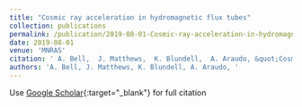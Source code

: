 ```yaml
---
title: "Cosmic ray acceleration in hydromagnetic flux tubes"
collection: publications
permalink: /publication/2019-08-01-Cosmic-ray-acceleration-in-hydromagnetic-flux-tubes
date: 2019-08-01
venue: 'MNRAS'
citation: ' A. Bell,  J. Matthews,  K. Blundell,  A. Araudo, &quot;Cosmic ray acceleration in hydromagnetic flux tubes.&quot; MNRAS, 2019.'
authors: 'A. Bell, J. Matthews, K. Blundell, A. Araudo, '
---
```

Use [Google Scholar](https://scholar.google.com/scholar?q=Cosmic+ray+acceleration+in+hydromagnetic+flux+tubes){:target="_blank"} for full citation
